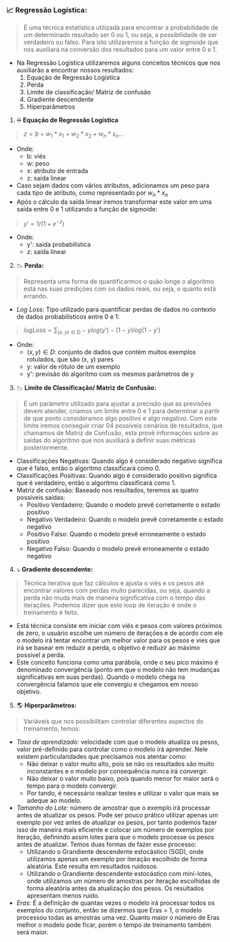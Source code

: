 ### :chart_with_upwards_trend: Regressão Logística:
> É uma técnica estatística utilizada para encontrar a probabilidade de um determinado resultado ser 0 ou 1, ou seja, a possibilidade de ser verdadeiro ou falso. Para isto utilizaremos a função de sigmoide que nos auxiliará na conversão dos resultados para um valor entre 0 e 1.

- Na Regressão Logística utilizaremos alguns conceitos técnicos que nos auxiliarão a encontrar nossos resultados:
  1. Equação de Regressão Logística
  2. Perda
  3. Limite de classificação/ Matriz de confusão
  4. Gradiente descendente
  5. Hiperparâmetros
1. :heavy_division_sign: **Equação de Regressão Logística**
> $z = b + w_1 * x_1 + w_2 * x_2 + w_n * x_n ...$
  - Onde:
    - b: viés
    - w: peso
    - x: atributo de entrada
    - z: saída linear
  - Caso sejam dados com vários atributos, adicionamos um peso para cada tipo de atributo, como representado por $w_n * x_n$
  - Após o cálculo da saída linear iremos transformar este valor em uma saída entre 0 e 1 utilizando a função de sigmoide:
> $y' = 1 / (1 + e^{-z})$
 - Onde:
    - y': saída probabilística
    - z: saída linear 
2. :chart_with_downwards_trend: **Perda:**
> Representa uma forma de quantificarmos o quão longe o algoritmo está nas suas predições com os dados reais, ou seja, o quanto está errando.
  - _Log Loss:_ Tipo utilizado para quantificar perdas de dados no contexto de dados probabilísticos entre 0 e 1:
> $logLoss=∑_{(x,y)∈D}-ylog(y')-(1-y)log(1-y')$
 - Onde:
    - $(x, y)∈D$: conjunto de dados que contém muitos exemplos rotulados, que são (x, y) pares
    - y: valor de rótulo de um exemplo
    - y': previsão do algoritmo com os mesmos parâmetros de y
3. :chart_with_downwards_trend: **Limite de Classificação/ Matriz de Confusão:**
> É um parâmetro utilizado  para ajustar a precisão que as previsões devem atender, criamos um limite entre 0 e 1 para determinar a partir de que ponto consideramos algo positivo e algo negativo. Com este limite iremos conseguir criar 04 possíveis cenários de resultados, que chamamos de Matriz de Confusão, esta provê informações sobre as saídas do algoritmo que nos auxiliará a definir suas métricas posteriormente.
  - Classificações Negativas: Quando algo é considerado negativo significa que é falso, então o algoritmo classificará como 0.
  - Classificações Positivas: Quando algo é considerado positivo significa que é verdadeiro, então o algoritmo classificará como 1.
  - Matriz de confusão: Baseado nos resultados, teremos as quatro possíveis saídas:
    - Positivo Verdadeiro: Quando o modelo prevê corretamente o estado positivo
    - Negativo Verdadeiro: Quando o modelo prevê corretamente o estado negativo
    - Positivo Falso: Quando o modelo prevê erroneamente o estado positivo
    - Negativo Falso: Quando o modelo prevê erroneamente o estado negativo
  4. :arrow_heading_down: **Gradiente descendente:**
> Técnica iterativa que faz cálculos e ajusta o viés e os pesos até encontrar valores com perdas muito parecidas, ou seja, quando a perda não muda mais de maneira significativa com o tempo das iterações. Podemos dizer que este loop de iteração é onde o treinamento é feito.
  - Está técnica consiste em iniciar com viés e pesos com valores próximos de zero, o usuário escolhe um número de iterações e de acordo com ele o modelo irá tentar encontrar um melhor valor para os pesos e vies que irá se basear em reduzir a perda, o objetivo é reduzir ao máximo possível a perda.
  - Este conceito funciona como uma parábola, onde o seu pico máximo é denominado convergência (ponto em que o modelo não tem mudanças significativas em suas perdas). Quando o modelo chega na convergência falamos que ele convergiu e chegamos em nosso objetivo.
5. :earth_americas: **Hiperparâmetros:**
> Variáveis que nos possibilitam controlar diferentes aspectos do treinamento, temos:
  - _Taxa de aprendizado:_ velocidade com que o modelo atualiza os pesos, valor pré-definido para controlar como o modelo irá aprender. Nele existem particularidades que precisamos nos atentar como:
    - Não deixar o valor muito alto, pois se não os resultados são muito inconstantes e o modelo por consequência nunca irá convergir.
    - Não deixar o valor muito baixo, pois quando menor for maior será o tempo para o modelo convergir.
    - Por tando, é necessário realizar testes e utilizar o valor que mais se adeque ao modelo.
  - _Tamanho do Lote:_ número de amostrar que o exemplo irá processar antes de atualizar os pesos. Pode ser pouco prático utilizar apenas um exemplo por vez antes de atualizar os pesos, por tanto podemos fazer isso de maneira mais eficiente e colocar um número de exemplos por iteração, definindo assim lotes para que o modelo processe os pesos antes de atualizar. Temos duas formas de fazer esse processo:
    - Utilizando o Grandiente descendente estocástico (SGD), onde utilizamos apenas um exemplo por iteração escolhido de forma aleatória. Este resulta em resultados ruidosos.
    - Utilizando o Grandiente descendente estocástico com mini-lotes, onde utilizamos um número de amostras por iteração escolhidas de forma aleatória antes da atualização dos pesos. Os resultados apresentam menos ruido.
  - _Eras:_ É a definição de quantas vezes o modelo irá processar todos os exemplos do conjunto, então se dizermos que Eras = 1, o modelo processou todas as amostras uma vez. Quanto maior o número de Eras melhor o modelo pode ficar, porém o tempo de treinamento também será maior.